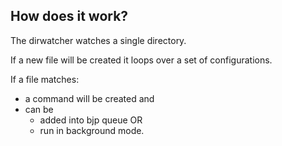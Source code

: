 ## How does it work?

The dirwatcher watches a single directory.

If a new file will be created it loops over a set of configurations. 

If a file matches:

* a command will be created and 
* can be 
  * added into bjp queue OR
  * run in background mode.

